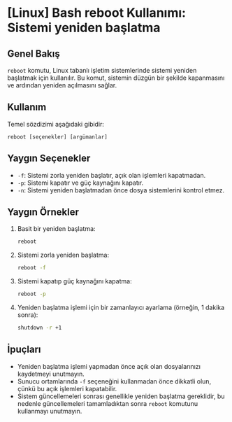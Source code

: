 # [Linux] Bash reboot Kullanımı: Sistemi yeniden başlatma

## Genel Bakış
`reboot` komutu, Linux tabanlı işletim sistemlerinde sistemi yeniden başlatmak için kullanılır. Bu komut, sistemin düzgün bir şekilde kapanmasını ve ardından yeniden açılmasını sağlar.

## Kullanım
Temel sözdizimi aşağıdaki gibidir:
```
reboot [seçenekler] [argümanlar]
```

## Yaygın Seçenekler
- `-f`: Sistemi zorla yeniden başlatır, açık olan işlemleri kapatmadan.
- `-p`: Sistemi kapatır ve güç kaynağını kapatır.
- `-n`: Sistemi yeniden başlatmadan önce dosya sistemlerini kontrol etmez.

## Yaygın Örnekler
1. Basit bir yeniden başlatma:
   ```bash
   reboot
   ```

2. Sistemi zorla yeniden başlatma:
   ```bash
   reboot -f
   ```

3. Sistemi kapatıp güç kaynağını kapatma:
   ```bash
   reboot -p
   ```

4. Yeniden başlatma işlemi için bir zamanlayıcı ayarlama (örneğin, 1 dakika sonra):
   ```bash
   shutdown -r +1
   ```

## İpuçları
- Yeniden başlatma işlemi yapmadan önce açık olan dosyalarınızı kaydetmeyi unutmayın.
- Sunucu ortamlarında `-f` seçeneğini kullanmadan önce dikkatli olun, çünkü bu açık işlemleri kapatabilir.
- Sistem güncellemeleri sonrası genellikle yeniden başlatma gereklidir, bu nedenle güncellemeleri tamamladıktan sonra `reboot` komutunu kullanmayı unutmayın.
